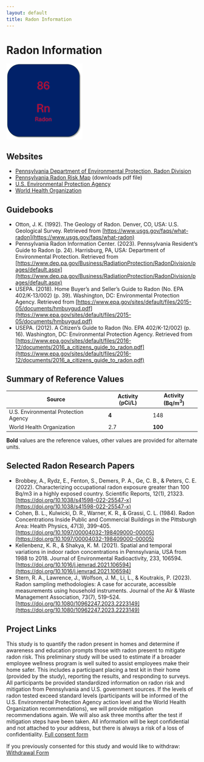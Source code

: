 ```yaml
---
layout: default
title: Radon Information
---
```


# Radon Information

<img src="radon.png" alt="Radon icon" width="200" height="199">  

## Websites  
- [Pennsylvania Department of Environmental Protection, Radon Division](https://www.dep.pa.gov/Business/RadiationProtection/RadonDivision/pages/default.aspx)  
- [Pennsylvania Radon Risk Map](https://Fwww.epa.gov/sites/default/files/2014-08/documents/pennsylvania.pdf) (downloads pdf file)  
- [U.S. Environmental Protection Agency](https://www.epa.gov/radon)  
- [World Health Organization](https://www.who.int/news-room/fact-sheets/detail/radon-and-health)  

## Guidebooks  
- Otton, J. K. (1992). The Geology of Radon. Denver, CO, USA: U.S. Geological Survey. Retrieved from [https://www.usgs.gov/faqs/what-radon](https://www.usgs.gov/faqs/what-radon)  
- Pennsylvania Radon Information Center. (2023). Pennsylvania Resident’s Guide to Radon (p. 24). Harrisburg, PA, USA: Department of Environmental Protection. Retrieved from [https://www.dep.pa.gov/Business/RadiationProtection/RadonDivision/pages/default.aspx](https://www.dep.pa.gov/Business/RadiationProtection/RadonDivision/pages/default.aspx)  
- USEPA. (2018). Home Buyer’s and Seller’s Guide to Radon (No. EPA 402/K-13/002) (p. 39). Washington, DC: Environmental Protection Agency. Retrieved from [https://www.epa.gov/sites/default/files/2015-05/documents/hmbuygud.pdf](https://www.epa.gov/sites/default/files/2015-05/documents/hmbuygud.pdf)  
- USEPA. (2012). A Citizen’s Guide to Radon (No. EPA 402/K-12/002) (p. 16). Washington, DC: Environmental Protection Agency. Retrieved from [https://www.epa.gov/sites/default/files/2016-12/documents/2016_a_citizens_guide_to_radon.pdf](https://www.epa.gov/sites/default/files/2016-12/documents/2016_a_citizens_guide_to_radon.pdf)  

## Summary of Reference Values  

|Source |Activity (pCi/L) |Activity (Bq/m<sup>3</sup>) |  
|---|---|---|  
|U.S. Environmental Protection Agency |**4** |148 |  
|World Health Organization |2.7 |**100** |  

**Bold** values are the reference values, other values are provided for alternate units.  

## Selected Radon Research Papers  
- Brobbey, A., Rydz, E., Fenton, S., Demers, P. A., Ge, C. B., & Peters, C. E. (2022). Characterizing occupational radon exposure greater than 100 Bq/m3 in a highly exposed country. Scientific Reports, 12(1), 21323. [https://doi.org/10.1038/s41598-022-25547-x](https://doi.org/10.1038/s41598-022-25547-x)  
- Cohen, B. L., Kulwicki, D. R., Warner, K. R., & Grassi, C. L. (1984). Radon Concentrations Inside Public and Commercial Buildings in the Pittsburgh Area: Health Physics, 47(3), 399–405. [https://doi.org/10.1097/00004032-198409000-00005](https://doi.org/10.1097/00004032-198409000-00005)  
- Kellenbenz, K. R., & Shakya, K. M. (2021). Spatial and temporal variations in indoor radon concentrations in Pennsylvania, USA from 1988 to 2018. Journal of Environmental Radioactivity, 233, 106594. [https://doi.org/10.1016/j.jenvrad.2021.106594](https://doi.org/10.1016/j.jenvrad.2021.106594)  
- Stern, R. A., Lawrence, J., Wolfson, J. M., Li, L., & Koutrakis, P. (2023). Radon sampling methodologies: A case for accurate, accessible measurements using household instruments. Journal of the Air & Waste Management Association, 73(7), 519–524. [https://doi.org/10.1080/10962247.2023.2223149](https://doi.org/10.1080/10962247.2023.2223149)  

## Project Links  
This study is to quantify the radon present in homes and determine if awareness and education prompts those with radon present to mitigate radon risk.  This preliminary study will be used to estimate if a broader employee wellness program is well suited to assist employees make their home safer. This includes a participant placing a test kit in their home (provided by the study), reporting the results, and responding to surveys. All participants be provided standardized information on radon risk and mitigation from Pennsylvania and U.S. government sources.  If the levels of radon tested exceed standard levels (participants will be informed of the U.S. Environmental Protection Agency action level and the World Health Organization recommendations), we will provide mitigation recommendations again.  We will also ask three months after the test if mitigation steps have been taken. All information will be kept confidential and not attached to your address, but there is always a risk of a loss of confidentiality.  [Full consent form]()  

If you previously consented for this study and would like to withdraw: [Withdrawal Form]()  



